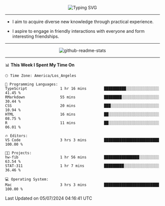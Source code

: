<p align="center">
  <img src="https://readme-typing-svg.demolab.com?font=Fira+Code&weight=500&size=32&duration=2500&pause=1600&center=true&vCenter=true&random=false&width=1024&height=64&lines=Hi+there+%F0%9F%91%8B;I'm+delighted+you+could+make+it+here+%F0%9F%8E%89;I'm+Harry%2C+a+college+student+still+finding+my+way" alt="Typing SVG" />
</p>


---


- I aim to acquire diverse new knowledge through practical experience.

- I aspire to engage in friendly interactions with everyone and form interesting friendships.


---


<p align="center">
  <img src="https://github-readme-stats.vercel.app/api?username=Harry-Jing&show_icons=true" alt="github-readme-stats"/>
</p>


---

<!--START_SECTION:waka-->
📊 **This Week I Spent My Time On** 

```text
🕑︎ Time Zone: America/Los_Angeles

💬 Programming Languages: 
TypeScript               1 hr 16 mins        ██████████░░░░░░░░░░░░░░░   41.45 % 
RMarkdown                55 mins             ████████░░░░░░░░░░░░░░░░░   30.44 % 
CSS                      20 mins             ███░░░░░░░░░░░░░░░░░░░░░░   10.94 % 
HTML                     16 mins             ██░░░░░░░░░░░░░░░░░░░░░░░   08.75 % 
R                        11 mins             ██░░░░░░░░░░░░░░░░░░░░░░░   06.01 % 

🔥 Editors: 
VS Code                  3 hrs 3 mins        █████████████████████████   100.00 % 

🐱‍💻 Projects: 
hw-fib                   1 hr 56 mins        ████████████████░░░░░░░░░   63.54 % 
STAT-311                 1 hr 7 mins         █████████░░░░░░░░░░░░░░░░   36.46 % 

💻 Operating System: 
Mac                      3 hrs 3 mins        █████████████████████████   100.00 % 
```


 Last Updated on 05/07/2024 04:16:41 UTC
<!--END_SECTION:waka-->
